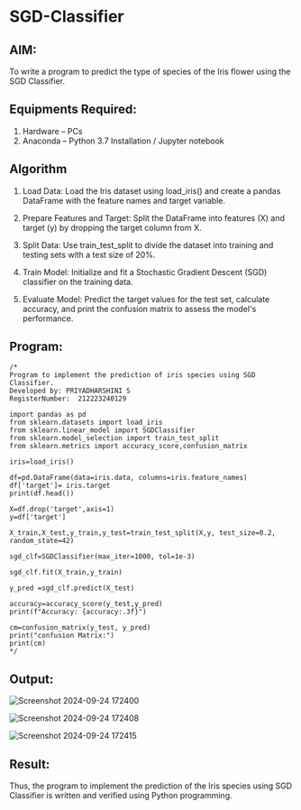 # SGD-Classifier
## AIM:
To write a program to predict the type of species of the Iris flower using the SGD Classifier.

## Equipments Required:
1. Hardware – PCs
2. Anaconda – Python 3.7 Installation / Jupyter notebook

## Algorithm
1. Load Data: Load the Iris dataset using load_iris() and create a pandas DataFrame with the feature names and target variable.

2. Prepare Features and Target: Split the DataFrame into features (X) and target (y) by dropping the target column from X.

3. Split Data: Use train_test_split to divide the dataset into training and testing sets with a test size of 20%.

4. Train Model: Initialize and fit a Stochastic Gradient Descent (SGD) classifier on the training data.

5. Evaluate Model: Predict the target values for the test set, calculate accuracy, and print the confusion matrix to assess the model's performance.

## Program:
```
/*
Program to implement the prediction of iris species using SGD Classifier.
Developed by: PRIYADHARSHINI S
RegisterNumber:  212223240129

import pandas as pd
from sklearn.datasets import load_iris
from sklearn.linear_model import SGDClassifier
from sklearn.model_selection import train_test_split
from sklearn.metrics import accuracy_score,confusion_matrix

iris=load_iris()

df=pd.DataFrame(data=iris.data, columns=iris.feature_names)
df['target']= iris.target
print(df.head())

X=df.drop('target',axis=1)
y=df['target']

X_train,X_test,y_train,y_test=train_test_split(X,y, test_size=0.2, random_state=42)

sgd_clf=SGDClassifier(max_iter=1000, tol=1e-3)

sgd_clf.fit(X_train,y_train)

y_pred =sgd_clf.predict(X_test)

accuracy=accuracy_score(y_test,y_pred)
print(f"Accuracy: {accuracy:.3f}")

cm=confusion_matrix(y_test, y_pred)
print("confusion Matrix:")
print(cm)
*/
```

## Output:

![Screenshot 2024-09-24 172400](https://github.com/user-attachments/assets/bbec5d7a-bd91-4ed2-a804-d832f1b4d21a)

![Screenshot 2024-09-24 172408](https://github.com/user-attachments/assets/35b69c63-c7e4-4cfa-9464-650470e200b5)

![Screenshot 2024-09-24 172415](https://github.com/user-attachments/assets/8bb140d0-28a7-429d-907d-f2a0708566c0)


## Result:
Thus, the program to implement the prediction of the Iris species using SGD Classifier is written and verified using Python programming.

